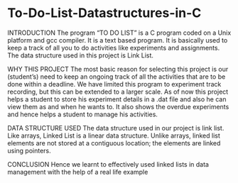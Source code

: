 # To-Do-List-Datastructures-in-C
INTRODUCTION 
The program “TO DO LIST” is a C program coded on a Unix platform and gcc compiler. It is a text based program. It is basically used to keep a track of all you to do activities like experiments and assignments. The data structure used in this project is Link List. 
 
WHY THIS PROJECT 
The most basic reason for selecting this project is our (student’s) need to keep an ongoing track of all the activities that are to be done within a deadline. We have limited this program to experiment track recording, but this can be extended to a larger scale. As of now this project helps a student to store his experiment details in a .dat file and also he can view them as and when he wants to. It also shows the overdue experiments and hence helps a student to manage his activities. 
 
DATA STRUCTURE USED 
The data structure used in our project is link list. 
Like arrays, Linked List is a linear data structure. Unlike arrays, linked list elements are not stored at a contiguous location; the elements are linked using pointers. 

CONCLUSION 
Hence we learnt to effectively used linked lists in data management with the help of a real life example
